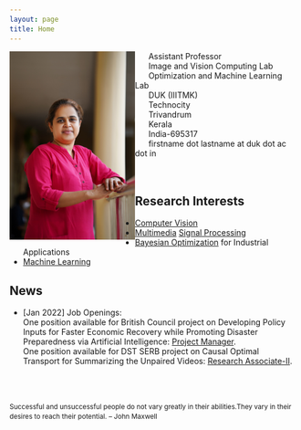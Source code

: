 ```yaml
---
layout: page
title: Home
---
```


<img align="left" src="sinnu1.jpg" width="220" >

&nbsp;&nbsp;&nbsp;&nbsp;&nbsp;&nbsp;Assistant Professor<br>
&nbsp;&nbsp;&nbsp;&nbsp;&nbsp;&nbsp;Image and Vision Computing Lab<br>
&nbsp;&nbsp;&nbsp;&nbsp;&nbsp;&nbsp;Optimization and Machine Learning Lab<br>
&nbsp;&nbsp;&nbsp;&nbsp;&nbsp;&nbsp;DUK (IIITMK)<br>
&nbsp;&nbsp;&nbsp;&nbsp;&nbsp;&nbsp;Technocity<br>
&nbsp;&nbsp;&nbsp;&nbsp;&nbsp;&nbsp;Trivandrum<br>
&nbsp;&nbsp;&nbsp;&nbsp;&nbsp;&nbsp;Kerala<br> 
&nbsp;&nbsp;&nbsp;&nbsp;&nbsp;&nbsp;India-695317<br> 
&nbsp;&nbsp;&nbsp;&nbsp;&nbsp;&nbsp;firstname dot lastname at duk dot ac dot in<br> 
<br/><br/>

## Research Interests
* [Computer Vision](https://en.wikipedia.org/wiki/Computer_vision)
* [Multimedia](https://en.wikipedia.org/wiki/Multimedia) [Signal Processing](https://en.wikipedia.org/wiki/Signal_processing)
* [Bayesian Optimization](https://en.wikipedia.org/wiki/Bayesian_optimization) for Industrial Applications
* [Machine Learning](https://en.wikipedia.org/wiki/Machine_learning)  

## News
* [Jan 2022] Job Openings:<br/>
    One position available for British Council project on Developing Policy Inputs for Faster Economic Recovery while Promoting Disaster
Preparedness via Artificial Intelligence:
    [Project Manager](https://www.duk.ac.in/careers/).  
    One position available for DST SERB project on Causal Optimal Transport for Summarizing the Unpaired Videos:
    [Research Associate-II](https://www.iiitmk.ac.in/careers/). 




<br/><br/>
<p><small>Successful and unsuccessful people do not vary greatly in their abilities.They vary in their desires to reach their potential. – John Maxwell </small></p>

